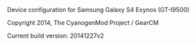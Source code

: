 Device configuration for Samsung Galaxy S4 Exynos (GT-I9500)

Copyright 2014, The CyanogenMod Project / GearCM

Current build version: 20141227v2
